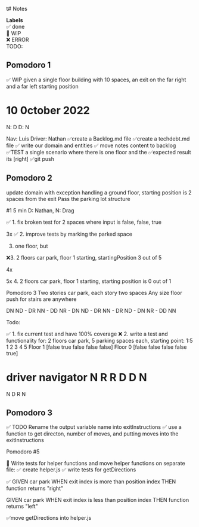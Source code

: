 t# Notes

**Labels**  
✅ done  
🚧 WIP  
❌ ERROR  
TODO:

## Pomodoro 1

✅ WIP given a single floor building with 10 spaces, an exit on the far right and a far left starting position

# 10 0ctober 2022

N: D
D: N

Nav: Luis
Driver: Nathan
✅create a Backlog.md file
✅create a techdebt.md file
✅ write our domain and entities
✅ move notes content to backlog
✅TEST a single scenario where there is one floor and the ✅expected result its [right]
✅git push

## Pomodoro 2

update domain with exception handling
a ground floor, starting position is 2 spaces from the exit
Pass the parking lot structure

#1 5 min D: Nathan, N: Drag

✅ 1. fix broken test for 2 spaces where input is false, false, true

3x
✅ 2. improve tests by marking the parked space

3. one floor, but

❌3. 2 floors car park, floor 1 starting, startingPosition 3 out of 5

4x

5x 4. 2 floors car park, floor 1 starting, starting position is 0 out of 1

Pomodoro 3
Two stories car park, each story two spaces
Any size floor
push for stairs are anywhere

<!-- [X 1 1 0 1]
[1 1 1 1 E] -->

DN ND -
DR NN -
DD NR -
DN ND -
DR NN -
DR ND -
DN NR -
DD NN

Todo:

✅ 1. fix current test and have 100% coverage
❌ 2. write a test and functionality for: 2 floors car park, 5 parking spaces each, starting point: 1:5
1 2 3 4 5
Floor 1 [false true false false false]
Floor 0 [false false false false true]

driver navigator
N R
R D
D N
===
N D
R N

## Pomodoro 3

✅ TODO Rename the output variable name into exitInstructions
✅ use a function to get directon, number of moves, and putting moves into the exitInstructions

Pomodoro #5

🚧 Write tests for helper functions and move helper functions on separate file:
✅ create helper.js
✅ write tests for getDirections

✅ GIVEN car park
WHEN exit index is more than position index
THEN function returns "right"

GIVEN car park
WHEN exit index is less than position index
THEN function returns "left"

✅move getDirections into helper.js
